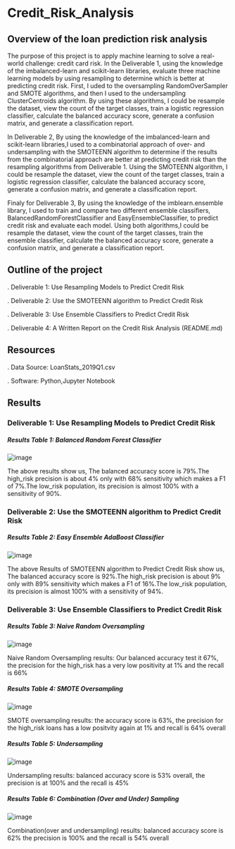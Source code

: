 # Credit_Risk_Analysis

## Overview of the loan prediction risk analysis

The purpose of this project is to apply machine learning to solve a real-world challenge: credit card risk. In the Deliverable 1, using the knowledge of the imbalanced-learn and scikit-learn libraries, evaluate three machine learning models by using resampling to determine which is better at predicting credit risk. First, I uded to the oversampling RandomOverSampler and SMOTE algorithms, and then I used to the undersampling ClusterCentroids algorithm. By using these algorithms, I could be resample the dataset, view the count of the target classes, train a logistic regression classifier, calculate the balanced accuracy score, generate a confusion matrix, and generate a classification report.

In Deliverable 2, By using the knowledge of the imbalanced-learn and scikit-learn libraries,I used to a combinatorial approach of over- and undersampling with the SMOTEENN algorithm to determine if the results from the combinatorial approach are better at predicting credit risk than the resampling algorithms from Deliverable 1. Using the SMOTEENN algorithm, I could be resample the dataset, view the count of the target classes, train a logistic regression classifier, calculate the balanced accuracy score, generate a confusion matrix, and generate a classification report.

Finaly for Deliverable 3, By using the knowledge of the imblearn.ensemble library, I used to train and compare two different ensemble classifiers, BalancedRandomForestClassifier and EasyEnsembleClassifier, to predict credit risk and evaluate each model. Using both algorithms,I could be resample the dataset, view the count of the target classes, train the ensemble classifier, calculate the balanced accuracy score, generate a confusion matrix, and generate a classification report.

## Outline of the project

  . Deliverable 1: Use Resampling Models to Predict Credit Risk
  
  . Deliverable 2: Use the SMOTEENN algorithm to Predict Credit Risk
  
  . Deliverable 3: Use Ensemble Classifiers to Predict Credit Risk
  
  . Deliverable 4: A Written Report on the Credit Risk Analysis (README.md)
  
 ## Resources
 
  . Data Source: LoanStats_2019Q1.csv
  
  . Software: Python,Jupyter Notebook 
  
 ## Results
 
 ### Deliverable 1: Use Resampling Models to Predict Credit Risk
 
 ##### Results Table 1: Balanced Random Forest Classifier
 
 ![image](https://user-images.githubusercontent.com/80365882/125183263-f92bb780-e1c9-11eb-95e2-5a66c52b7930.png)

 The above results show us, The balanced accuracy score is 79%.The high_risk precision is about 4% only with 68% sensitivity which makes a F1 of 7%.The low_risk population, its precision is almost 100% with a sensitivity of 90%.
 
  ### Deliverable 2: Use the SMOTEENN algorithm to Predict Credit Risk
  
  ##### Results Table 2: Easy Ensemble AdaBoost Classifier
  
 ![image](https://user-images.githubusercontent.com/80365882/125183271-09dc2d80-e1ca-11eb-86fc-200bc2db9d42.png)

The above Results of SMOTEENN algorithm to Predict Credit Risk show us, The balanced accuracy score is 92%.The high_risk precision is about 9% only with 89% sensitivity which makes a F1 of 16%.The low_risk population, its precision is almost 100% with a sensitivity of 94%.
 

### Deliverable 3: Use Ensemble Classifiers to Predict Credit Risk
 
  ##### Results Table 3: Naive Random Oversampling
 
![image](https://user-images.githubusercontent.com/80365882/125183304-62abc600-e1ca-11eb-802d-d5745b32aed2.png)
 
 Naive Random Oversampling results: Our balanced accuracy test it 67%, the precision for the high_risk has a very low positivity at 1% and the recall is 66%
 
 ##### Results Table 4: SMOTE Oversampling
  
![image](https://user-images.githubusercontent.com/80365882/125183311-70614b80-e1ca-11eb-8f31-812160033e43.png)

SMOTE oversampling results: the accuracy score is 63%, the precision for the high_risk loans has a low positvity again at 1% and recall is 64% overall

 ##### Results Table 5: Undersampling
 
![image](https://user-images.githubusercontent.com/80365882/125183315-7c4d0d80-e1ca-11eb-8b39-598f57880c46.png)

Undersampling results: balanced accuracy score is 53% overall, the precision is at 100% and the recall is 45%
 
  ##### Results Table 6: Combination (Over and Under) Sampling
  
![image](https://user-images.githubusercontent.com/80365882/125183323-8838cf80-e1ca-11eb-84ba-88bb81ce0561.png)

Combination(over and undersampling) results: balanced accuracy score is 62% the precision is 100% and the recall is 54% overall


 
 
